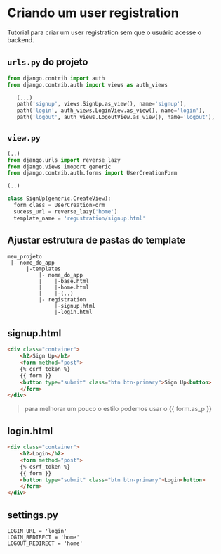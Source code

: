 # Criando um user registration 
 
 Tutorial para criar um user registration sem que o usuário acesse o backend.
 
 ## ```urls.py``` do projeto
 
 ``` python
 from django.contrib import auth
 from django.contrib.auth import views as auth_views
 ```
 
 ``` python
  	(...)
    path('signup', views.SignUp.as_view(), name='signup'),
    path('login', auth_views.LoginView.as_view(), name='login'),
    path('logout', auth_views.LogoutView.as_view(), name='logout'),
 ```
 
 
 ## ```view.py``` 

```python
(..)
from django.urls import reverse_lazy
from django.views imoport generic
from django.contrib.auth.forms import UserCreationForm

(..)

class SignUp(generic.CreateView):
  form_class = UserCreationForm
  sucess_url = reverse_lazy('home')
  template_name = 'regustration/signup.html'
```

## Ajustar estrutura de pastas do template
```
meu_projeto
 |- nome_do_app
      |-templates
          |- nome_do_app
          |    |-base.html
          |    |-home.html
          |    |-(..)
          |- registration 
               |-signup.html
               |-login.html
```

## signup.html

```html
<div class="container">
    <h2>Sign Up</h2>
    <form method="post">
    {% csrf_token %}
    {{ form }}
    <button type="submit" class="btn btn-primary">Sign Up<button> 
    </form>
</div>
```
> para melhorar um pouco o estilo podemos usar o {{ form.as_p }}  
 
## login.html
```html
<div class="container">
    <h2>Login</h2>
    <form method="post">
    {% csrf_token %}
    {{ form }}
    <button type="submit" class="btn btn-primary">Login<button> 
    </form>
</div>
```

## settings.py

```
LOGIN_URL = 'login'
LOGIN_REDIRECT = 'home'
LOGOUT_REDIRECT = 'home'
```
